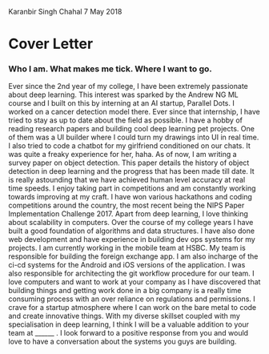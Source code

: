 Karanbir Singh Chahal
7 May 2018


# Cover Letter
### Who I am. What makes me tick. Where I want to go.

Ever since the 2nd year of my college, I have been extremely passionate about deep learning. This interest was sparked by the Andrew NG ML course and I built on this  by interning at an AI startup, Parallel Dots. I worked on a cancer detection model there. Ever since that internship, I have tried to stay as up to date about the field as possible. I have a hobby of reading research papers and building cool deep learning pet projects. One of them was a UI builder where I could turn my drawings into UI in real time. I also tried to code a chatbot for  my girlfriend conditioned on our chats. It was quite a freaky experience for her, haha. As of now, I am writing a survey paper on object detection. This paper details the history of object detection in deep learning and the progress that has been made till date. It is really astounding that we have achieved human level accuracy at real time speeds. I enjoy taking part in competitions and am constantly working towards improving at my craft. I have won various hackathons and coding competitions around the country, the most recent being the NIPS Paper Implementation Challenge 2017.
 Apart from deep learning, I love thinking about scalability in computers. Over the course of my college years I have built a good foundation of algorithms and data structures. I have also done web development and have experience in building dev ops systems for my projects.
 I am currently working in the mobile team at HSBC. My team is responsible for building the foreign exchange app. I am also incharge of the ci-cd systems for the Android and iOS versions of the application. I was also responsible for architecting the git workflow procedure for our team.
 I love computers and want to work at your company as I have discovered that building things and getting work done in a big company is a really time consuming process with an over reliance on regulations and permissions. I crave for a startup atmosphere where I can work on the bare metal to code and create innovative things. With my diverse skillset coupled with my specialisation in deep learning, I think I will be a valuable addition to your team at ______ . I look forward to a positive response from you and would love to have a conversation about the systems you guys are building.
